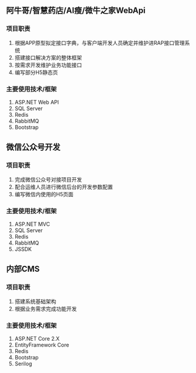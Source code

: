 ## 阿牛哥/智慧药店/AI瘦/微牛之家WebApi
### 项目职责
1. 根据APP原型拟定接口字典，与客户端开发人员确定并维护进RAP接口管理系统
2. 搭建接口解决方案的整体框架
3. 按需求开发维护业务功能接口
4. 编写部分H5静态页

### 主要使用技术/框架
1. ASP.NET Web API
2. SQL Server
3. Redis
4. RabbitMQ
5. Bootstrap


## 微信公众号开发
### 项目职责
1. 完成微信公众号对接项目开发
2. 配合运维人员进行微信后台的开发参数配置
3. 编写微信内使用的H5页面

### 主要使用技术/框架
1. ASP.NET MVC
2. SQL Server
3. Redis
4. RabbitMQ
5. JSSDK

## 内部CMS
### 项目职责
1. 搭建系统基础架构
2. 根据业务需求完成功能开发

### 主要使用技术/框架
1. ASP.NET Core 2.X
2. EntityFramework Core 
3. Redis
4. Bootstrap
5. Serilog
